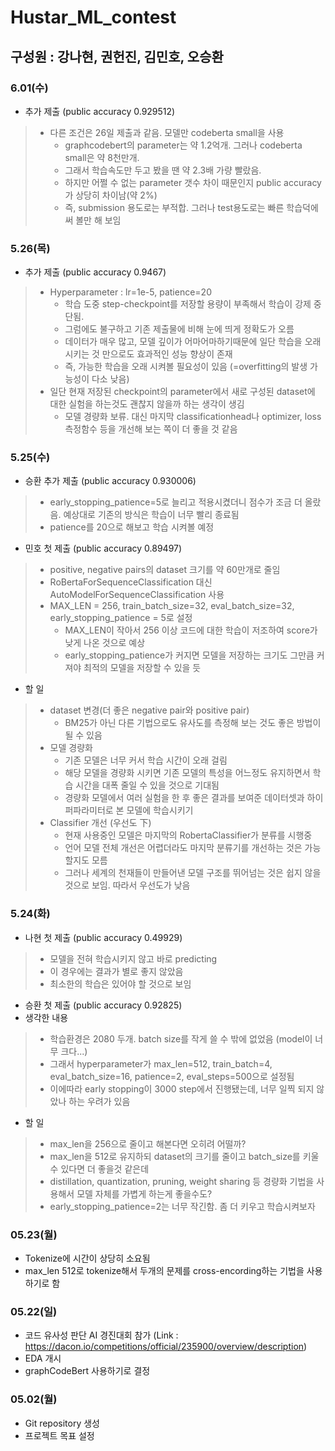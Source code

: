 # Hustar_ML_contest
## 구성원 : 강나현, 권헌진, 김민호, 오승환
### 6.01(수)
- 추가 제출 (public accuracy 0.929512)
> - 다른 조건은 26일 제출과 같음. 모델만 codeberta small을 사용
>   - graphcodebert의 parameter는 약 1.2억개. 그러나 codeberta small은 약 8천만개.
>   - 그래서 학습속도만 두고 봤을 땐 약 2.3배 가량 빨랐음.
>   - 하지만 어쩔 수 없는 parameter 갯수 차이 때문인지 public accuracy가 상당히 차이남(약 2%)
>   - 즉, submission 용도로는 부적합. 그러나 test용도로는 빠른 학습덕에 써 볼만 해 보임

### 5.26(목)
- 추가 제출 (public accuracy 0.9467)
> - Hyperparameter : lr=1e-5, patience=20
>   - 학습 도중 step-checkpoint를 저장할 용량이 부족해서 학습이 강제 중단됨.
>   - 그럼에도 불구하고 기존 제출물에 비해 눈에 띄게 정확도가 오름
>   - 데이터가 매우 많고, 모델 깊이가 어마어마하기때문에 일단 학습을 오래시키는 것 만으로도 효과적인 성능 향상이 존재
>   - 즉, 가능한 학습을 오래 시켜볼 필요성이 있음 (=overfitting의 발생 가능성이 다소 낮음)
> - 일단 현재 저장된 checkpoint의 parameter에서 새로 구성된 dataset에 대한 실험을 하는것도 괜찮지 않을까 하는 생각이 생김
>   - 모델 경량화 보류. 대신 마지막 classificationhead나 optimizer, loss 측정함수 등을 개선해 보는 쪽이 더 좋을 것 같음

### 5.25(수)
- 승환 추가 제출 (public accuracy 0.930006)
> - early_stopping_patience=5로 늘리고 적용시켰더니 점수가 조금 더 올랐음. 예상대로 기존의 방식은 학습이 너무 빨리 종료됨
> - patience를 20으로 해보고 학습 시켜볼 예정
- 민호 첫 제출 (public accuracy 0.89497)
> - positive, negative pairs의 dataset 크기를 약 60만개로 줄임
> - RoBertaForSequenceClassification 대신 AutoModelForSequenceClassification 사용
> - MAX_LEN = 256, train_batch_size=32, eval_batch_size=32, early_stopping_patience = 5로 설정
>   - MAX_LEN이 작아서 256 이상 코드에 대한 학습이 저조하여 score가 낮게 나온 것으로 예상
>   - early_stopping_patience가 커지면 모델을 저장하는 크기도 그만큼 커져야 최적의 모델을 저장할 수 있을 듯
- 할 일
> - dataset 변경(더 좋은 negative pair와 positive pair)
>   - BM25가 아닌 다른 기법으로도 유사도를 측정해 보는 것도 좋은 방법이 될 수 있음
> - 모델 경량화
>   - 기존 모델은 너무 커서 학습 시간이 오래 걸림
>   - 해당 모델을 경량화 시키면 기존 모델의 특성을 어느정도 유지하면서 학습 시간을 대폭 줄일 수 있을 것으로 기대됨
>   - 경량화 모델에서 여러 실험을 한 후 좋은 결과를 보여준 데이터셋과 하이퍼파라미터로 본 모델에 학습시키기
> - Classifier 개선 (우선도 下)
>   - 현재 사용중인 모델은 마지막의 RobertaClassifier가 분류를 시행중
>   - 언어 모델 전체 개선은 어렵더라도 마지막 분류기를 개선하는 것은 가능할지도 모름
>   - 그러나 세계의 천재들이 만들어낸 모델 구조를 뛰어넘는 것은 쉽지 않을 것으로 보임. 따라서 우선도가 낮음

### 5.24(화)
- 나현 첫 제출 (public accuracy 0.49929)
> - 모델을 전혀 학습시키지 않고 바로 predicting
> - 이 경우에는 결과가 별로 좋지 않았음
> - 최소한의 학습은 있어야 할 것으로 보임
- 승환 첫 제출 (public accuracy 0.92825)
- 생각한 내용
> - 학습환경은 2080 두개. batch size를 작게 쓸 수 밖에 없었음 (model이 너무 크다...)
> - 그래서 hyperparameter가 max_len=512, train_batch=4, eval_batch_size=16, patience=2, eval_steps=500으로 설정됨
> - 이에따라 early stopping이 3000 step에서 진행됐는데, 너무 일찍 되지 않았나 하는 우려가 있음
- 할 일
> - max_len을 256으로 줄이고 해본다면 오히려 어떨까?
> - max_len을 512로 유지하되 dataset의 크기를 줄이고 batch_size를 키울 수 있다면 더 좋을것 같은데
> - distillation, quantization, pruning, weight sharing 등 경량화 기법을 사용해서 모델 자체를 가볍게 하는게 좋을수도?
> - early_stopping_patience=2는 너무 작긴함. 좀 더 키우고 학습시켜보자

### 05.23(월)
- Tokenize에 시간이 상당히 소요됨
- max_len 512로 tokenize해서 두개의 문제를 cross-encording하는 기법을 사용하기로 함

### 05.22(일)
- 코드 유사성 판단 AI 경진대회 참가 (Link : https://dacon.io/competitions/official/235900/overview/description)
- EDA 개시
- graphCodeBert 사용하기로 결정

### 05.02(월)
- Git repository 생성
- 프로젝트 목표 설정
